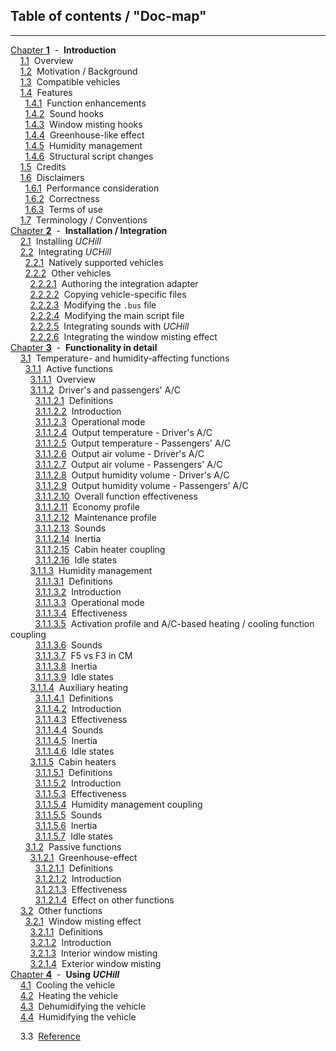 ## Table of contents / "Doc-map"
***
[Chapter **1**](./1_introduction.md)&#160;&#160;-&#160;&#160;**Introduction**<br/>
&#160;&#160;&#160;&#160;[1.1](./1_introduction.md#11overview)&#160;&#160;Overview<br/>
&#160;&#160;&#160;&#160;[1.2](./1_introduction.md#12motivation--background)&#160;&#160;Motivation / Background<br/>
&#160;&#160;&#160;&#160;[1.3](./1_introduction.md#13compatible-vehicles)&#160;&#160;Compatible vehicles<br/>
&#160;&#160;&#160;&#160;[1.4](./1_introduction.md#14features)&#160;&#160;Features<br/>
&#160;&#160;&#160;&#160;&#160;&#160;[1.4.1](./1_introduction.md#141function-enhancements)&#160;&#160;Function enhancements<br/>
&#160;&#160;&#160;&#160;&#160;&#160;[1.4.2](./1_introduction.md#142sound-hooks)&#160;&#160;Sound hooks<br/>
&#160;&#160;&#160;&#160;&#160;&#160;[1.4.3](./1_introduction.md#143window-misting-hooks)&#160;&#160;Window misting hooks<br/>
&#160;&#160;&#160;&#160;&#160;&#160;[1.4.4](./1_introduction.md#1_introduction.md#144greenhouse-like-effect)&#160;&#160;Greenhouse-like effect<br/>
&#160;&#160;&#160;&#160;&#160;&#160;[1.4.5](./1_introduction.md#145humidity-management)&#160;&#160;Humidity management<br/>
&#160;&#160;&#160;&#160;&#160;&#160;[1.4.6](./1_introduction.md#146structural-script-changes)&#160;&#160;Structural script changes<br/>
&#160;&#160;&#160;&#160;[1.5](./1_introduction.md#15credits)&#160;&#160;Credits<br/>
&#160;&#160;&#160;&#160;[1.6](./1_introduction.md#16disclaimers)&#160;&#160;Disclaimers<br/>
&#160;&#160;&#160;&#160;&#160;&#160;[1.6.1](./1_introduction.md#161performance-consideration)&#160;&#160;Performance consideration<br/>
&#160;&#160;&#160;&#160;&#160;&#160;[1.6.2](./1_introduction.md#162correctness)&#160;&#160;Correctness<br/>
&#160;&#160;&#160;&#160;&#160;&#160;[1.6.3](./1_introduction.md#163terms-of-use)&#160;&#160;Terms of use<br/>
&#160;&#160;&#160;&#160;[1.7](./1_introduction.md#17terminology--conventions)&#160;&#160;Terminology / Conventions<br/>
[Chapter **2**](./2_installation_integration.md)&#160;&#160;-&#160;&#160;**Installation / Integration**<br/>
&#160;&#160;&#160;&#160;[2.1](./2_installation_integration.md#21installing-uchill)&#160;&#160;Installing *UCHill*<br/>
&#160;&#160;&#160;&#160;[2.2](./2_installation_integration.md#22integrating-uchill)&#160;&#160;Integrating *UCHill*<br/>
&#160;&#160;&#160;&#160;&#160;&#160;[2.2.1](./2_installation_integration.md#221natively-supported-vehicles)&#160;&#160;Natively supported vehicles<br/>
&#160;&#160;&#160;&#160;&#160;&#160;[2.2.2](./2_installation_integration.md#222other-vehicles)&#160;&#160;Other vehicles<br/>
&#160;&#160;&#160;&#160;&#160;&#160;&#160;&#160;[2.2.2.1](./2_installation_integration.md#2221authoring-the-integration-adapter)&#160;&#160;Authoring the integration adapter<br/>
&#160;&#160;&#160;&#160;&#160;&#160;&#160;&#160;[2.2.2.2](./2_installation_integration.md#2222copying-vehicle-specific-files)&#160;&#160;Copying vehicle-specific files<br/>
&#160;&#160;&#160;&#160;&#160;&#160;&#160;&#160;[2.2.2.3](./2_installation_integration.md#2223modifying-the-bus-file)&#160;&#160;Modifying the `.bus` file<br/>
&#160;&#160;&#160;&#160;&#160;&#160;&#160;&#160;[2.2.2.4](./2_installation_integration.md#2224modifying-the-main-script-file)&#160;&#160;Modifying the main script file<br/>
&#160;&#160;&#160;&#160;&#160;&#160;&#160;&#160;[2.2.2.5](./2_installation_integration.md#2225integrating-sounds-with-uchill)&#160;&#160;Integrating sounds with *UCHill*<br/>
&#160;&#160;&#160;&#160;&#160;&#160;&#160;&#160;[2.2.2.6](./2_installation_integration.md#2226integrating-the-window-misting-effect)&#160;&#160;Integrating the window misting effect<br/>
[Chapter **3**](./3_functionality_details.md)&#160;&#160;-&#160;&#160;**Functionality in detail**<br/>
&#160;&#160;&#160;&#160;[3.1](./3_functionality_details.md#31temperature--and-humidity-affecting-functions)&#160;&#160;Temperature- and humidity-affecting functions<br/>
&#160;&#160;&#160;&#160;&#160;&#160;[3.1.1](./3_functionality_details.md#311active-functions)&#160;&#160;Active functions<br/>
&#160;&#160;&#160;&#160;&#160;&#160;&#160;&#160;[3.1.1.1](./3_functionality_details.md#3111overview)&#160;&#160;Overview<br/>
&#160;&#160;&#160;&#160;&#160;&#160;&#160;&#160;[3.1.1.2](./3112_driver_passenger_ac.md)&#160;&#160;Driver's and passengers' A/C<br/>
&#160;&#160;&#160;&#160;&#160;&#160;&#160;&#160;&#160;&#160;[3.1.1.2.1](./3112_driver_passenger_ac.md#31121definitions)&#160;&#160;Definitions<br/>
&#160;&#160;&#160;&#160;&#160;&#160;&#160;&#160;&#160;&#160;[3.1.1.2.2](./3112_driver_passenger_ac.md#31122introduction)&#160;&#160;Introduction<br/>
&#160;&#160;&#160;&#160;&#160;&#160;&#160;&#160;&#160;&#160;[3.1.1.2.3](./3112_driver_passenger_ac.md#31123operational-mode)&#160;&#160;Operational mode<br/>
&#160;&#160;&#160;&#160;&#160;&#160;&#160;&#160;&#160;&#160;[3.1.1.2.4](./3112_driver_passenger_ac.md#31124output-temperature---drivers-ac)&#160;&#160;Output temperature - Driver's A/C<br/>
&#160;&#160;&#160;&#160;&#160;&#160;&#160;&#160;&#160;&#160;[3.1.1.2.5](./3112_driver_passenger_ac.md#31125output-temperature---passengers-ac)&#160;&#160;Output temperature - Passengers' A/C<br/>
&#160;&#160;&#160;&#160;&#160;&#160;&#160;&#160;&#160;&#160;[3.1.1.2.6](./3112_driver_passenger_ac.md#31126output-air-volume---drivers-ac)&#160;&#160;Output air volume - Driver's A/C<br/>
&#160;&#160;&#160;&#160;&#160;&#160;&#160;&#160;&#160;&#160;[3.1.1.2.7](./3112_driver_passenger_ac.md#31127output-air-volume---passengers-ac)&#160;&#160;Output air volume - Passengers' A/C<br/>
&#160;&#160;&#160;&#160;&#160;&#160;&#160;&#160;&#160;&#160;[3.1.1.2.8](./3112_driver_passenger_ac.md#31128output-humidity-volume---drivers-ac)&#160;&#160;Output humidity volume - Driver's A/C<br/>
&#160;&#160;&#160;&#160;&#160;&#160;&#160;&#160;&#160;&#160;[3.1.1.2.9](./3112_driver_passenger_ac.md#31129output-humidity-volume---passengers-ac)&#160;&#160;Output humidity volume - Passengers' A/C<br/>
&#160;&#160;&#160;&#160;&#160;&#160;&#160;&#160;&#160;&#160;[3.1.1.2.10](./3112_driver_passenger_ac.md#311210overall-function-effectiveness)&#160;&#160;Overall function effectiveness<br/>
&#160;&#160;&#160;&#160;&#160;&#160;&#160;&#160;&#160;&#160;[3.1.1.2.11](./3112_driver_passenger_ac.md#311211economy-profile)&#160;&#160;Economy profile<br/>
&#160;&#160;&#160;&#160;&#160;&#160;&#160;&#160;&#160;&#160;[3.1.1.2.12](./3112_driver_passenger_ac.md#311212maintenance-profile)&#160;&#160;Maintenance profile<br/>
&#160;&#160;&#160;&#160;&#160;&#160;&#160;&#160;&#160;&#160;[3.1.1.2.13](./3112_driver_passenger_ac.md#311213sounds)&#160;&#160;Sounds<br/>
&#160;&#160;&#160;&#160;&#160;&#160;&#160;&#160;&#160;&#160;[3.1.1.2.14](./3112_driver_passenger_ac.md#311214inertia)&#160;&#160;Inertia<br/>
&#160;&#160;&#160;&#160;&#160;&#160;&#160;&#160;&#160;&#160;[3.1.1.2.15](./3112_driver_passenger_ac.md#311215cabin-heater-coupling)&#160;&#160;Cabin heater coupling<br/>
&#160;&#160;&#160;&#160;&#160;&#160;&#160;&#160;&#160;&#160;[3.1.1.2.16](./3112_driver_passenger_ac.md#311216idle-states)&#160;&#160;Idle states<br/>
&#160;&#160;&#160;&#160;&#160;&#160;&#160;&#160;[3.1.1.3](./3113_humidity_management.md)&#160;&#160;Humidity management<br/>
&#160;&#160;&#160;&#160;&#160;&#160;&#160;&#160;&#160;&#160;[3.1.1.3.1](./3113_humidity_management.md#31131definitions)&#160;&#160;Definitions<br/>
&#160;&#160;&#160;&#160;&#160;&#160;&#160;&#160;&#160;&#160;[3.1.1.3.2](./3113_humidity_management.md#31132introduction)&#160;&#160;Introduction<br/>
&#160;&#160;&#160;&#160;&#160;&#160;&#160;&#160;&#160;&#160;[3.1.1.3.3](./3113_humidity_management.md#31133operational-mode)&#160;&#160;Operational mode<br/>
&#160;&#160;&#160;&#160;&#160;&#160;&#160;&#160;&#160;&#160;[3.1.1.3.4](./3113_humidity_management.md#31134effectiveness)&#160;&#160;Effectiveness<br/>
&#160;&#160;&#160;&#160;&#160;&#160;&#160;&#160;&#160;&#160;[3.1.1.3.5](./3113_humidity_management.md#31135activation-profile-and-ac-based-heating--cooling-function-coupling)&#160;&#160;Activation profile and A/C-based heating / cooling function coupling<br/>
&#160;&#160;&#160;&#160;&#160;&#160;&#160;&#160;&#160;&#160;[3.1.1.3.6](./3113_humidity_management.md#31136sounds)&#160;&#160;Sounds<br/>
&#160;&#160;&#160;&#160;&#160;&#160;&#160;&#160;&#160;&#160;[3.1.1.3.7](./3113_humidity_management.md#31137f5-vs-f3-in-cm)&#160;&#160;F5 vs F3 in CM<br/>
&#160;&#160;&#160;&#160;&#160;&#160;&#160;&#160;&#160;&#160;[3.1.1.3.8](./3113_humidity_management.md#31138inertia)&#160;&#160;Inertia<br/>
&#160;&#160;&#160;&#160;&#160;&#160;&#160;&#160;&#160;&#160;[3.1.1.3.9](./3113_humidity_management.md#31139idle-states)&#160;&#160;Idle states<br/>
&#160;&#160;&#160;&#160;&#160;&#160;&#160;&#160;[3.1.1.4](./3114_auxiliary_heating.md)&#160;&#160;Auxiliary heating<br/>
&#160;&#160;&#160;&#160;&#160;&#160;&#160;&#160;&#160;&#160;[3.1.1.4.1](./3114_auxiliary_heating.md#31141definitions)&#160;&#160;Definitions<br/>
&#160;&#160;&#160;&#160;&#160;&#160;&#160;&#160;&#160;&#160;[3.1.1.4.2](./3114_auxiliary_heating.md#31142introduction)&#160;&#160;Introduction<br/>
&#160;&#160;&#160;&#160;&#160;&#160;&#160;&#160;&#160;&#160;[3.1.1.4.3](./3114_auxiliary_heating.md#31143effectiveness)&#160;&#160;Effectiveness<br/>
&#160;&#160;&#160;&#160;&#160;&#160;&#160;&#160;&#160;&#160;[3.1.1.4.4](./3114_auxiliary_heating.md#31144sounds)&#160;&#160;Sounds<br/>
&#160;&#160;&#160;&#160;&#160;&#160;&#160;&#160;&#160;&#160;[3.1.1.4.5](./3114_auxiliary_heating.md#31145inertia)&#160;&#160;Inertia<br/>
&#160;&#160;&#160;&#160;&#160;&#160;&#160;&#160;&#160;&#160;[3.1.1.4.6](./3114_auxiliary_heating.md#31146idle-states)&#160;&#160;Idle states<br/>
&#160;&#160;&#160;&#160;&#160;&#160;&#160;&#160;[3.1.1.5](./3115_cabin_heaters.md)&#160;&#160;Cabin heaters<br/>
&#160;&#160;&#160;&#160;&#160;&#160;&#160;&#160;&#160;&#160;[3.1.1.5.1](./3115_cabin_heaters.md#31151definitions)&#160;&#160;Definitions<br/>
&#160;&#160;&#160;&#160;&#160;&#160;&#160;&#160;&#160;&#160;[3.1.1.5.2](./3115_cabin_heaters.md#31152introduction)&#160;&#160;Introduction<br/>
&#160;&#160;&#160;&#160;&#160;&#160;&#160;&#160;&#160;&#160;[3.1.1.5.3](./3115_cabin_heaters.md#31153effectiveness)&#160;&#160;Effectiveness<br/>
&#160;&#160;&#160;&#160;&#160;&#160;&#160;&#160;&#160;&#160;[3.1.1.5.4](./3115_cabin_heaters.md#31154humidity-management-coupling)&#160;&#160;Humidity management coupling<br/>
&#160;&#160;&#160;&#160;&#160;&#160;&#160;&#160;&#160;&#160;[3.1.1.5.5](./3115_cabin_heaters.md#31155sounds)&#160;&#160;Sounds<br/>
&#160;&#160;&#160;&#160;&#160;&#160;&#160;&#160;&#160;&#160;[3.1.1.5.6](./3115_cabin_heaters.md#31156inertia)&#160;&#160;Inertia<br/>
&#160;&#160;&#160;&#160;&#160;&#160;&#160;&#160;&#160;&#160;[3.1.1.5.7](./3115_cabin_heaters.md#31157idle-states)&#160;&#160;Idle states<br/>
&#160;&#160;&#160;&#160;&#160;&#160;[3.1.2](./3_functionality_details.md#312passive-functions)&#160;&#160;Passive functions<br/>
&#160;&#160;&#160;&#160;&#160;&#160;&#160;&#160;[3.1.2.1](./3121_greenhouse_effect.md)&#160;&#160;Greenhouse-effect<br/>
&#160;&#160;&#160;&#160;&#160;&#160;&#160;&#160;&#160;&#160;[3.1.2.1.1](./3121_greenhouse_effect.md#31211definitions)&#160;&#160;Definitions<br/>
&#160;&#160;&#160;&#160;&#160;&#160;&#160;&#160;&#160;&#160;[3.1.2.1.2](./3121_greenhouse_effect.md#31212introduction)&#160;&#160;Introduction<br/>
&#160;&#160;&#160;&#160;&#160;&#160;&#160;&#160;&#160;&#160;[3.1.2.1.3](./3121_greenhouse_effect.md#31213effectiveness)&#160;&#160;Effectiveness<br/>
&#160;&#160;&#160;&#160;&#160;&#160;&#160;&#160;&#160;&#160;[3.1.2.1.4](./3121_greenhouse_effect.md#31214effect-on-other-functions)&#160;&#160;Effect on other functions<br/>
&#160;&#160;&#160;&#160;[3.2](./3_functionality_details.md#32other-functions)&#160;&#160;Other functions<br/>
&#160;&#160;&#160;&#160;&#160;&#160;[3.2.1](./321_window_misting_effect.md)&#160;&#160;Window misting effect<br/>
&#160;&#160;&#160;&#160;&#160;&#160;&#160;&#160;[3.2.1.1](./321_window_misting_effect.md#3211definitions)&#160;&#160;Definitions<br/>
&#160;&#160;&#160;&#160;&#160;&#160;&#160;&#160;[3.2.1.2](./321_window_misting_effect.md#3212introduction)&#160;&#160;Introduction<br/>
&#160;&#160;&#160;&#160;&#160;&#160;&#160;&#160;[3.2.1.3](./321_window_misting_effect.md#3213interior-window-misting)&#160;&#160;Interior window misting<br/>
&#160;&#160;&#160;&#160;&#160;&#160;&#160;&#160;[3.2.1.4](./321_window_misting_effect.md#3214exterior-window-misting)&#160;&#160;Exterior window misting<br/>
[Chapter **4**](./4_usage.md)&#160;&#160;-&#160;&#160;**Using** ***UCHill***<br/>
&#160;&#160;&#160;&#160;[4.1](./4_usage.md#41cooling-the-vehicle)&#160;&#160;Cooling the vehicle<br/>
&#160;&#160;&#160;&#160;[4.2](./4_usage.md#42heating-the-vehicle)&#160;&#160;Heating the vehicle<br/>
&#160;&#160;&#160;&#160;[4.3](./4_usage.md#43dehumidifying-the-vehicle)&#160;&#160;Dehumidifying the vehicle<br/>
&#160;&#160;&#160;&#160;[4.4](./4_usage.md#44humidifying-the-vehicle)&#160;&#160;Humidifying the vehicle<br/>

























&#160;&#160;&#160;&#160;3\.3&#160;&#160;[Reference](./manual.md#technical-documentation--reference)
